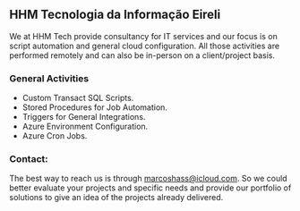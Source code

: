 ## HHM Tecnologia da Informação Eireli

We at HHM Tech provide consultancy for IT services and our focus is on script automation and general cloud configuration. All those activities are performed remotely and can also be in-person on a client/project basis.

### General Activities

- Custom Transact SQL Scripts.
- Stored Procedures for Job Automation.
- Triggers for General Integrations.
- Azure Environment Configuration.
- Azure Cron Jobs.

### Contact:

The best way to reach us is through [marcoshass@icloud.com](mailto:marcoshass@icloud.com).
So we could better evaluate your projects and specific needs and provide our portfolio of solutions to give an idea of the projects already delivered.
